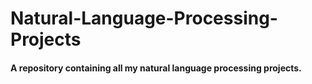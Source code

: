 # Natural-Language-Processing-Projects

#### A repository containing all my natural language processing projects.